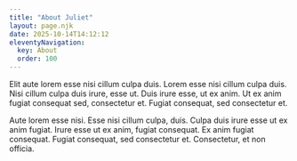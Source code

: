 ```yaml
---
title: "About Juliet"
layout: page.njk
date: 2025-10-14T14:12:12
eleventyNavigation:
  key: About
  order: 100
---
```


Elit aute lorem esse nisi cillum culpa duis. Lorem esse nisi cillum culpa duis. Nisi cillum culpa duis irure, esse ut. Duis irure esse, ut ex anim. Ut ex anim fugiat consequat sed, consectetur et. Fugiat consequat, sed consectetur et.

Aute lorem esse nisi. Esse nisi cillum culpa, duis. Culpa duis irure esse ut ex anim fugiat. Irure esse ut ex anim, fugiat consequat. Ex anim fugiat consequat. Fugiat consequat, sed consectetur et. Consectetur, et non officia.